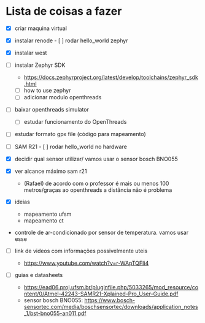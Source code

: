 # Lista de coisas a fazer

- [x] criar maquina virtual
- [x] instalar renode
      - [ ] rodar hello_world zephyr
- [x] instalar west
- [ ] instalar Zephyr SDK
	- https://docs.zephyrproject.org/latest/develop/toolchains/zephyr_sdk.html
	- [ ] how to use zephyr
	- [ ] adicionar modulo openthreads
- [ ] baixar openthreads simulator
	- [ ] estudar funcionamento do OpenThreads
- [ ] estudar formato gpx file (código para mapeamento)
- [ ] SAM R21
      - [ ] rodar hello_world no hardware
- [x] decidir qual sensor utilizar/ vamos usar o sensor bosch BNO055
- [x] ver alcance máximo sam r21
	- (Rafael) de acordo com o professor é mais ou menos 100 metros/graças ao openthreads a distância não é problema
       
       
 - [x] ideias
	- mapeamento ufsm
	- mapeamento ct
 - controle de ar-condicionado por sensor de temperatura. vamos usar esse 
        
        
- [ ] link de videos com informações possivelmente uteis
	- https://www.youtube.com/watch?v=r-WApTQFIi4
       
       
- [ ] guias e datasheets
	- https://ead06.proj.ufsm.br/pluginfile.php/5033265/mod_resource/content/0/Atmel-42243-SAMR21-Xplained-Pro_User-Guide.pdf
	- sensor bosch BNO055: https://www.bosch-sensortec.com/media/boschsensortec/downloads/application_notes_1/bst-bno055-an011.pdf
